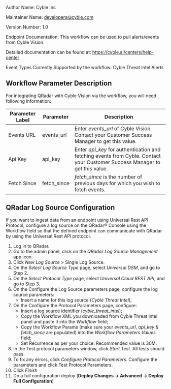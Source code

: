 Author Name: Cyble Inc

Maintainer Name: developers@cyble.com

Version Number: 1.0

Endpoint Documentation: This workflow can be used to pull alerts/events from Cyble Vision.

Detailed documentation can be found at: https://cyble.ai/centers/help-center

Event Types Currently Supported by the workflow: Cyble Threat Intel Alerts

## Workflow Parameter Description

For integrating QRadar with Cyble Vision via the workflow, you will need following information:

| **Parameter Label** | **Parameter**  | **Description**                                                                                                             |
|---------------------|----------------|-----------------------------------------------------------------------------------------------------------------------------|
| Events URL          | events_url     | Enter _events_url_ of Cyble Vision. Contact your Customer Success Manager to get this value.                                |
| Api Key             | api_key        | Enter _api_key_ for authentication and fetching events from Cyble. Contact your Customer Success Manager to get this value. |
| Fetch Since         | fetch_since    | _fetch_since_ is the number of previous days for which you wish to fetch events.                                            |

## QRadar Log Source Configuration

If you want to ingest data from an endpoint using Universal Rest API Protocol, configure a log source on the QRadar® Console using the Workflow field so that the defined endpoint can communicate with QRadar by using the Universal Rest API protocol.

1. Log in to QRadar. 
2. Go to the admin panel, click on the _QRadar Log Source Management_ app icon. 
3. Click _New Log Source_ > Single Log Source. 
4. On the _Select Log Source Type_ page, select _Universal DSM_, and go to Step 2. 
5. On the _Select Protocol Type_ page, select _Universal Cloud REST API_, and go to Step 3. 
6. On the Configure the Log Source parameters page, configure the log source parameters:
    - Insert a name for this log source (_Cyble Threat Intel_);
7. On the Configure the Protocol Parameters page, configure:
    - Insert a log source identifier (*cyble_threat_intel*);
    - Copy the Workflow XML you downloaded from Cyble Threat Intel panel and paste it into the *Workflow* field;
    - Copy the Workflow Params (make sure your _events_url_, _api_key_ & _fetch_since_ are populated) into the *Workflow Parameters Values* field;
    - Set Recurrence as per your choice. Recommended value is 30M. 
8. In the Test protocol parameters window, click _Start Test_. All tests should pass.
9. To fix any errors, click _Configure Protocol Parameters_. Configure the parameters and click Test Protocol Parameters. 
10. Click _Finish_
11. Do a full configuration deploy (__Deploy Changes -> Advanced -> Deploy Full Configuration__)
